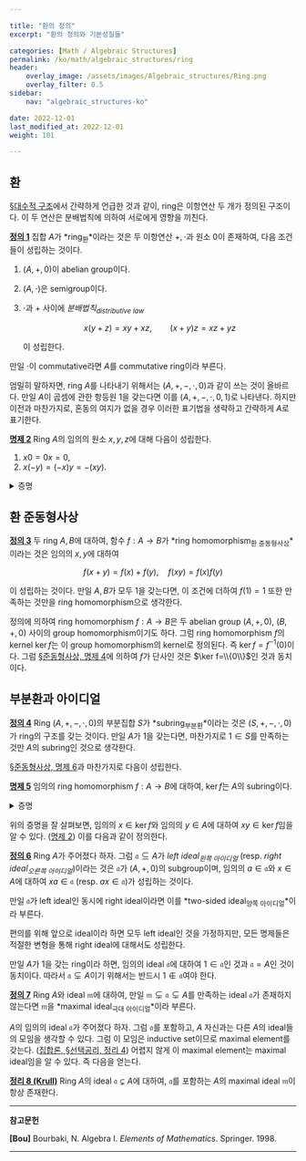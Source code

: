 ```yaml
---

title: "환의 정의"
excerpt: "환의 정의와 기본성질들"

categories: [Math / Algebraic Structures]
permalink: /ko/math/algebraic_structures/ring
header:
    overlay_image: /assets/images/Algebraic_structures/Ring.png
    overlay_filter: 0.5
sidebar: 
    nav: "algebraic_structures-ko"

date: 2022-12-01
last_modified_at: 2022-12-01
weight: 101

---
```


## 환

[§대수적 구조](/ko/math/algebraic_structures/algebraic_structure)에서 간략하게 언급한 것과 같이, ring은 이항연산 두 개가 정의된 구조이다. 이 두 연산은 분배법칙에 의하여 서로에게 영향을 끼친다.

<div class="definition" markdown="1">

<ins id="df1">**정의 1**</ins> 집합 $A$가 *ring<sub>환</sub>*이라는 것은 두 이항연산 $+,\cdot$과 원소 $0$이 존재하여, 다음 조건들이 성립하는 것이다.

1. $(A, +, 0)$이 abelian group이다.
2. $(A,\cdot)$은 semigroup이다.
3. $\cdot$과 $+$ 사이에 *분배법칙<sub>distributive law</sub>*
    
    $$x(y+z)=xy+xz,\qquad (x+y)z=xz+yz$$

    이 성립한다.

만일 $\cdot$이 commutative라면 $A$를 commutative ring이라 부른다.

</div>

엄밀히 말하자면, ring $A$를 나타내기 위해서는 $(A,+,-,\cdot,0)$과 같이 쓰는 것이 올바르다. 만일 $A$이 곱셈에 관한 항등원 $1$을 갖는다면 이를 $(A,+,-,\cdot,0,1)$로 나타낸다. 하지만 이전과 마찬가지로, 혼동의 여지가 없을 경우 이러한 표기법을 생략하고 간략하게 $A$로 표기한다.

<div class="proposition" markdown="1">

<ins id="pp2">**명제 2**</ins> Ring $A$의 임의의 원소 $x,y,z$에 대해 다음이 성립한다. 

1. $x0=0x=0$,
2. $x(-y)=(-x)y=-(xy)$.

</div>
<details class="proof" markdown="1">
<summary>증명</summary>

1. $0$은 덧셈에 대한 항등원이므로, 다음 식
    
    $$0x=(0+0)x=0x+0x$$

    으로부터 $0x=0$을 얻는다. 유사하게 $x0=0$을 얻을 수 있다.
2. 1번 결과에 의하여,
    
    $$0=x0=x(y+(-y))=xy+x(-y)$$

    이고 따라서 $-(xy)=x(-y)$이다. 유사하게 $(-x)y=-(xy)$ 또한 얻는다. 

</details>

## 환 준동형사상

<div class="definition" markdown="1">

<ins id="df3">**정의 3**</ins> 두 ring $A,B$에 대하여, 함수 $f:A \rightarrow B$가 *ring homomorphism<sub>환 준동형사상</sub>*이라는 것은 임의의 $x,y$에 대하여

$$f(x+y)=f(x)+f(y),\quad f(xy)=f(x)f(y)$$

이 성립하는 것이다. 만일 $A,B$가 모두 $1$을 갖는다면, 이 조건에 더하여 $f(1)=1$ 또한 만족하는 것만을 ring homomorphism으로 생각한다.

</div>

정의에 의하여 ring homomorphism $f:A\rightarrow B$은 두 abelian group $(A,+,0)$, $(B,+,0)$ 사이의 group homomorphism이기도 하다. 그럼 ring homomorphism $f$의 kernel $\ker f$는 이 group homomorphism의 kernel로 정의된다. 즉 $\ker f=f^{-1}(0)$이다. 그럼 [§준동형사상, 명제 4](/ko/math/algebraic_structures/group_homomorphisms#pp4)에 의하여 $f$가 단사인 것은 $\ker f=\\{0\\}$인 것과 동치이다. 

## 부분환과 아이디얼

<div class="definition" markdown="1">

<ins id="df4">**정의 4**</ins> Ring $(A,+,-,\cdot,0)$의 부분집합 $S$가 *subring<sub>부분환</sub>*이라는 것은 $(S,+,-,\cdot,0)$가 ring의 구조를 갖는 것이다. 만일 $A$가 $1$을 갖는다면, 마찬가지로 $1\in S$를 만족하는 것만 $A$의 subring인 것으로 생각한다.

</div>

[§준동형사상, 명제 6](/ko/math/algebraic_structures/group_homomorphisms#pp6)과 마찬가지로 다음이 성립한다.

<div class="proposition" markdown="1">

<ins id="pp5">**명제 5**</ins> 임의의 ring homomorphism $f:A \rightarrow B$에 대하여, $\ker f$는 $A$의 subring이다.

</div>
<details class="proof" markdown="1">
<summary>증명</summary>

$\ker f$는 abelian group $(A,+,0)$의 subgroup임을 확인하였으므로, $\ker f$가 곱셈에 대해 닫혀있음을 보이면 충분하다. 그런데 임의의 $x,y\in\ker f$에 대하여,

$$f(xy)=f(x)f(y)=0\cdot 0=0$$

이므로 $xy\in\ker f$가 성립한다.

</details>

위의 증명을 잘 살펴보면, 임의의 $x\in\ker f$와 임의의 $y\in A$에 대하여 $xy\in\ker f$임을 알 수 있다. ([명제 2](#pp2)) 이를 다음과 같이 정의한다.

<div class="definition" markdown="1">

<ins id="df6">**정의 6**</ins> Ring $A$가 주어졌다 하자. 그럼 $\mathfrak{a}\subseteq A$가 *left ideal<sub>왼쪽 아이디얼</sub>* (resp. *right ideal<sub>오른쪽 아이디얼</sub>*)이라는 것은 $\mathfrak{a}$가 $(A,+,0)$의 subgroup이며, 임의의 $a\in\mathfrak{a}$와 $x\in A$에 대하여 $xa\in\mathfrak{a}$ (resp. $ax\in\mathfrak{a}$)가 성립하는 것이다.

만일 $\mathfrak{a}$가 left ideal인 동시에 right ideal이라면 이를 *two-sided ideal<sub>양쪽 아이디얼</sub>*이라 부른다. 

</div>

편의를 위해 앞으로 ideal이라 하면 모두 left ideal인 것을 가정하지만, 모든 명제들은 적절한 변형을 통해 right ideal에 대해서도 성립한다. 

만일 $A$가 $1$을 갖는 ring이라 하면, 임의의 ideal $\mathfrak{a}$에 대하여 $1\in\mathfrak{a}$인 것과 $\mathfrak{a}=A$인 것이 동치이다. 따라서 $\mathfrak{a}\subsetneq A$이기 위해서는 반드시 $1\not\in\mathfrak{a}$여야 한다.

<div class="definition" markdown="1">

<ins id="df7">**정의 7**</ins> Ring $A$와 ideal $\mathfrak{m}$에 대하여, 만일 $\mathfrak{m}\subsetneq\mathfrak{a}\subsetneq A$를 만족하는 ideal $\mathfrak{a}$가 존재하지 않는다면 $\mathfrak{m}$을 *maximal ideal<sub>극대 아이디얼</sub>*이라 부른다. 

</div>

$A$의 임의의 ideal $\mathfrak{a}$가 주어졌다 하자. 그럼 $\mathfrak{a}$를 포함하고, $A$ 자신과는 다른 $A$의 ideal들의 모임을 생각할 수 있다. 그럼 이 모임은 inductive set이므로 maximal element를 갖는다. ([집합론, §선택공리, 정리 4](/ko/math/set_theory/axiom_of_choice#thm4)) 어렵지 않게 이 maximal element는 maximal ideal임을 알 수 있다. 즉 다음을 얻는다.

<div class="proposition" markdown="1">

<ins id="thm8">**정리 8 (Krull)**</ins> Ring $A$의 ideal $\mathfrak{a}\subsetneq A$에 대하여, $\mathfrak{a}$를 포함하는 $A$의 maximal ideal $\mathfrak{m}$이 항상 존재한다.

</div>

---

**참고문헌**

**[Bou]** Bourbaki, N. Algebra I. *Elements of Mathematics*. Springer. 1998.  

---